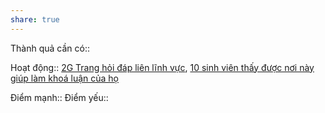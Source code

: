 ```yaml
---
share: true
---
```

Thành quả cần có::

Hoạt động:: [2G Trang hỏi đáp liên lĩnh vực](2G%20Trang%20h%E1%BB%8Fi%20%C4%91%C3%A1p%20li%C3%AAn%20l%C4%A9nh%20v%E1%BB%B1c.md), [10 sinh viên thấy được nơi này giúp làm khoá luận của họ](10%20sinh%20vi%C3%AAn%20th%E1%BA%A5y%20%C4%91%C6%B0%E1%BB%A3c%20n%C6%A1i%20n%C3%A0y%20gi%C3%BAp%20l%C3%A0m%20kho%C3%A1%20lu%E1%BA%ADn%20c%E1%BB%A7a%20h%E1%BB%8D.md)

Điểm mạnh:: 
Điểm yếu::

